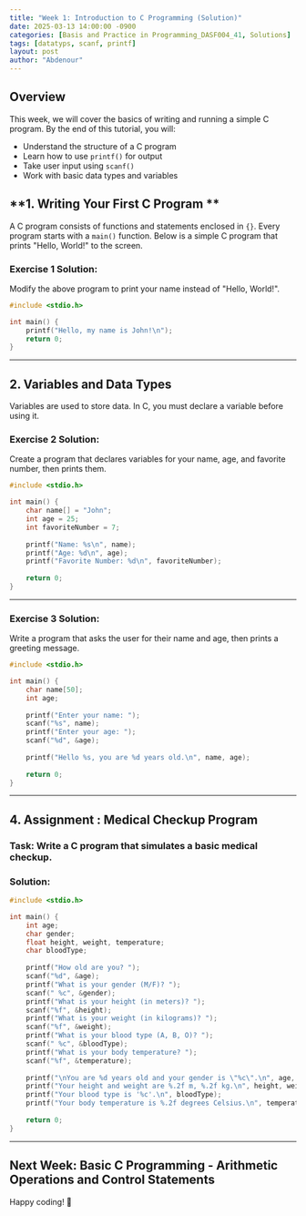 ```yaml
---
title: "Week 1: Introduction to C Programming (Solution)"
date: 2025-03-13 14:00:00 -0900
categories: [Basis and Practice in Programming_DASF004_41, Solutions]
tags: [datatyps, scanf, printf]
layout: post
author: "Abdenour"
---
```



## Overview
This week, we will cover the basics of writing and running a simple C program. By the end of this tutorial, you will:
- Understand the structure of a C program
- Learn how to use `printf()` for output
- Take user input using `scanf()`
- Work with basic data types and variables


## **1. Writing Your First C Program **
A C program consists of functions and statements enclosed in `{}`. Every program starts with a `main()` function. Below is a simple C program that prints "Hello, World!" to the screen.


### **Exercise 1 Solution:**
Modify the above program to print your name instead of "Hello, World!".
```c
#include <stdio.h>

int main() {
    printf("Hello, my name is John!\n");
    return 0;
}
```

---

## **2. Variables and Data Types**
Variables are used to store data. In C, you must declare a variable before using it.


### **Exercise 2 Solution:**
Create a program that declares variables for your name, age, and favorite number, then prints them.
```c
#include <stdio.h>

int main() {
    char name[] = "John";
    int age = 25;
    int favoriteNumber = 7;
    
    printf("Name: %s\n", name);
    printf("Age: %d\n", age);
    printf("Favorite Number: %d\n", favoriteNumber);
    
    return 0;
}
```

---


### **Exercise 3 Solution:**
Write a program that asks the user for their name and age, then prints a greeting message.
```c
#include <stdio.h>

int main() {
    char name[50];
    int age;
    
    printf("Enter your name: ");
    scanf("%s", name);
    printf("Enter your age: ");
    scanf("%d", &age);
    
    printf("Hello %s, you are %d years old.\n", name, age);
    
    return 0;
}
```

---

## **4. Assignment : Medical Checkup Program**
### **Task:** Write a C program that simulates a basic medical checkup.

### **Solution:**
```c
#include <stdio.h>

int main() {
    int age;
    char gender;
    float height, weight, temperature;
    char bloodType;
    
    printf("How old are you? ");
    scanf("%d", &age);
    printf("What is your gender (M/F)? ");
    scanf(" %c", &gender);
    printf("What is your height (in meters)? ");
    scanf("%f", &height);
    printf("What is your weight (in kilograms)? ");
    scanf("%f", &weight);
    printf("What is your blood type (A, B, O)? ");
    scanf(" %c", &bloodType);
    printf("What is your body temperature? ");
    scanf("%f", &temperature);
    
    printf("\nYou are %d years old and your gender is \"%c\".\n", age, gender);
    printf("Your height and weight are %.2f m, %.2f kg.\n", height, weight);
    printf("Your blood type is '%c'.\n", bloodType);
    printf("Your body temperature is %.2f degrees Celsius.\n", temperature);
    
    return 0;
}
```

---


## **Next Week:** Basic C Programming - Arithmetic Operations and Control Statements

Happy coding! 🚀
